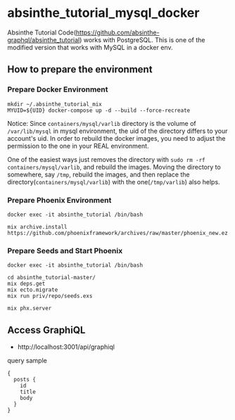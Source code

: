 # absinthe_tutorial_mysql_docker
Absinthe Tutorial Code(https://github.com/absinthe-graphql/absinthe_tutorial) works with PostgreSQL. This is one of the modified version that works with MySQL in a docker env.

## How to prepare the environment

### Prepare Docker Environment

```
mkdir ~/.absinthe_tutorial_mix
MYUID=${UID} docker-compose up -d --build --force-recreate
```

Notice: Since `containers/mysql/varlib` directory is the volume of `/var/lib/mysql` in mysql environment, the uid of the directory differs to your account's uid. In order to rebuild the docker images, you need to adjust the permission to the one in your REAL environment.

One of the easiest ways just removes the directory with `sudo rm -rf containers/mysql/varlib`, and rebuild the images.  Moving the directory to somewhere, say `/tmp`, rebuild the images, and then replace the directory(`containers/mysql/varlib`) with the one(`/tmp/varlib`) also helps.


### Prepare Phoenix Environment

```
docker exec -it absinthe_tutorial /bin/bash

mix archive.install https://github.com/phoenixframework/archives/raw/master/phoenix_new.ez
```

### Prepare Seeds and Start Phoenix

```
docker exec -it absinthe_tutorial /bin/bash

cd absinthe_tutorial-master/
mix deps.get
mix ecto.migrate
mix run priv/repo/seeds.exs

mix phx.server
```

## Access GraphiQL

- http://localhost:3001/api/graphiql

query sample

```
{
  posts {
    id
    title
    body
  }
}
```

